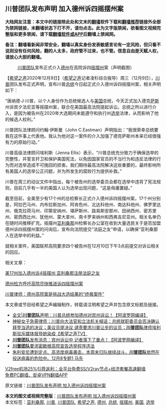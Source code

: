  <h2>川普团队发布声明 加入德州诉四摇摆州案</h2> <p class="notice"><b>大陆网友注意：本文中的链接除此处和文末的<a href="https://github.com/bannedbook/fanqiang" >翻墙</a>软件下载和<a href="https://github.com/killgcd/justmysocks/blob/master/README.md">翻墙推荐</a>链接外全部为禁网链接，未翻墙状态下打不开，请勿点击。此为文字版禁闻，欲看图文视频完整版和更多禁闻，请下载<a href="https://github.com/bannedbook/fanqiang">翻墙软件或APP</a>后翻墙上禁闻网。</p><p>备注：翻墙看新闻非常安全，翻墙以真实身份发表敏感言论有一定风险，但只看不说则没有任何风险，翻的人太多，政府管不过来，也不管。信息自由是天赋人权，请放心大胆的翻墙。</b></p>  <div class="entry"> <figure><figcaption><a href="https://www.bannedbook.org/bnews/tag/%e5%b7%9d%e6%99%ae%e5%9b%a2%e9%98%9f/" class="st_tag internal_tag" rel="tag" title="标签 川普团队 下的日志">川普团队</a>宣布正式介入<a href="https://www.bannedbook.org/bnews/tag/%e5%be%b7%e5%b7%9e/" class="st_tag internal_tag" rel="tag" title="标签 德州 下的日志">德州</a>在高院诉四<a href="https://www.bannedbook.org/bnews/tag/%E6%91%87%E6%91%86%E5%B7%9E/" class="st_tag internal_tag" rel="tag" title="标签 摇摆州 下的日志">摇摆州</a>案（声明截图）</figcaption></figure> <p>【<span class='wp_keywordlink_affiliate'><a href="https://www.soundofhope.org" title="希望之声" target="_blank">希望之声</a></span>2020年12月9日】（<a href="https://www.bannedbook.org/bnews/tag/%e5%b8%8c%e6%9c%9b%e4%b9%8b%e5%a3%b0/" class="st_tag internal_tag" rel="tag" title="标签 希望之声 下的日志">希望之声</a>记者凌杉综合报导）周三（12月9日），<a href="https://www.bannedbook.org/bnews/tag/%e5%b7%9d%e6%99%ae/" class="st_tag internal_tag" rel="tag" title="标签 川普 下的日志">川普</a>团队发布正式声明，宣布川普<a href="https://www.bannedbook.org/bnews/tag/%e6%80%bb%e7%bb%9f/" class="st_tag internal_tag" rel="tag" title="标签 总统 下的日志">总统</a>今日起正式介入德州诉四摇摆州案，相关声明如下：</p> <p>“唐纳德·J·川普，以个人身份作为总统候选人与<a href="https://www.bannedbook.org/bnews/tag/%e7%be%8e%e5%9b%bd/" class="st_tag internal_tag" rel="tag" title="标签 美国 下的日志">美国</a>总统，今天正式加入德克<span class='wp_keywordlink'><a href="https://www.bannedbook.org/forum5/topic42.html" title="萨斯、诚信与自救" target="_blank">萨斯</a></span>州诉宾夕法尼亚等摇摆州案，联合在美国最高法院提起诉讼。总统之所以进行介入，是因为被告州在2020年大选期间未能遵守和执行州<a href="https://www.bannedbook.org/bnews/tag/%e9%80%89%e4%b8%be/" class="st_tag internal_tag" rel="tag" title="标签 选举 下的日志">选举</a>法律，从而影响了他的候选人权利。”</p> <p>川普团队法律顾问约翰·伊斯曼（John C.Eastman）声明指出：“我很荣幸总统要我在这件事上代表他。我认为他对这一案件的介入加强了德克萨斯州本来已经很强有力的原始行动。”</p> <p>川普高级法律顾问埃利斯（Jenna Ellis）表示，“川普总统充分致力于确保选举的完整性，并誓言扞卫和保护美国宪法，以免因国家官员的不当行为和违反法律的行为而对选举造成不可挽回的损害。我们期待最高法院解决这些重要的，最终影响所有美国人的选举公正问题，并为所发生的腐败行为提供补救。”</p>  <p></p> <p>川普在周三的动议文件中指出，每个被告州的选举委员会都在选举中违背了宪法规则，目前几乎有一半的美国人认为选举出现问题，“这是毋庸置疑。”</p> <p>截至目前，全美至少有17个州的总检察长正式介入德州诉四摇摆州案，17个州分别是，阿拉巴马州、内布拉斯加州、阿肯色州、北达科他州、南达科他州、佛罗里达州、俄克拉荷马州、印第安纳州、堪萨斯州、路易斯安那州、田纳西州、密苏里州、密西西比州、犹他州、蒙大拿州、南卡罗来纳州和西弗吉尼亚州。相关名单仍在随时间推移扩充。摇摆州<a href="https://www.bannedbook.org/bnews/tag/%e4%ba%9a%e5%88%a9%e6%a1%91%e9%82%a3/" class="st_tag internal_tag" rel="tag" title="标签 亚利桑那 下的日志">亚利桑那</a>州检察长办公室在收到大量选民关于是否加盟德州诉四摇摆州案的问询后，宣布向法院提交“法庭之友”申请，以确保“亚利桑那人在选举中的利益。”</p> <p>就相关案件，美国联邦高院要求四个被告州在12月10日下午3点前提交对诉讼相关的回应。</p>  <p>相关文章：</p> <p><a href="https://www.soundofhope.org/post/452053">美17州加入德州诉4摇摆州 亚利桑那注册法庭之友</a></p> <p><a href="https://www.soundofhope.org/post/451957">德州检方呼吁高院尽快推进诉四摇摆州案</a></p> <p><a href="https://www.soundofhope.org/post/452023">川普律师：德州高院案是挑战大选结果的“终极案件”</a></p>  <p>本文章或节目经希望之声编辑制作，转载请注明希望之声并包含原文标题及链接。</p> <ul class='op-related-articles' title='相关阅读'> <li><a href='https://www.bannedbook.org/bnews/cnnews/20201210/1445106.html' target='_blank'>全文|<b>川普团队</b>声明：川普总统参加德州对宾州诉讼！【阿波罗网编译】</a></li> <li><a href='https://www.bannedbook.org/bnews/cbnews/20201209/1444802.html' target='_blank'>神秘女子急需律师；川普向大法官和立法机关喊话；总统就职委员会否决确认拜登当选的决议；美议员提决议 谴责要求川普让步的议员；<b>川普团队</b>律师埃利斯驳斥媒体报导她染疫【希望之声TV】</a></li> <li><a href='https://www.bannedbook.org/bnews/cnnews/20201209/1444497.html' target='_blank'><b>川普团队</b>发布消息：宾州诉讼中 记者落下了重点！【阿波罗网编译】</a></li> <li><a href='https://www.bannedbook.org/bnews/cnnews/20201208/1444144.html' target='_blank'><b>川普团队</b>要求密歇根高院宣告选举程序违法</a></li> <li><a href='https://www.bannedbook.org/bnews/bannedvideo/20201208/1443853.html' target='_blank'>朱利安尼遭到定点、高浓度病毒袭击，本周末归队继续战斗，<b>川普团队</b>依然在投送病毒的危险中。12月8专题1 马先</a></li> </ul> <p class="texttj"> <a href="https://www.bannedbook.org/forum23/topic22702.html" target="_blank">V2free机场25%引荐返利：全平台免费SS/V2ray节点+经济套餐高速翻墙</a><br/> <a href="https://github.com/bannedbook/fanqiang/wiki/%E7%A6%81%E9%97%BB%E7%BD%91%E5%AE%89%E5%8D%93%E7%BF%BB%E5%A2%99%E6%96%B0%E9%97%BBAPP" target="_blank">免费PC翻墙、安卓VPN翻墙APP</a></p><p>原文链接：<a class="src_link"  href="https://www.soundofhope.org/post/452065" target="_blank">川普团队发布声明 加入德州诉四摇摆州案</a></p><a name='sharetosocial'></a>       <div><b>本文的图文或视频完整版</b>：<a href='https://www.bannedbook.org/bnews/comments/20201210/1445155.html'>川普团队发布声明 加入德州诉四摇摆州案</a></div>  </div><!--END ENTRY--> <div class="postfooter"> <div>本文标签：<a href="https://www.bannedbook.org/bnews/tag/%e4%ba%9a%e5%88%a9%e6%a1%91%e9%82%a3/" rel="tag">亚利桑那</a>, <a href="https://www.bannedbook.org/bnews/tag/%e5%b7%9d%e6%99%ae/" rel="tag">川普</a>, <a href="https://www.bannedbook.org/bnews/tag/%e5%b7%9d%e6%99%ae%e5%9b%a2%e9%98%9f/" rel="tag">川普团队</a>, <a href="https://www.bannedbook.org/bnews/tag/%e5%b8%8c%e6%9c%9b%e4%b9%8b%e5%a3%b0/" rel="tag">希望之声</a>, <a href="https://www.bannedbook.org/bnews/tag/%e5%be%b7%e5%b7%9e/" rel="tag">德州</a>, <a href="https://www.bannedbook.org/bnews/tag/%e6%80%bb%e7%bb%9f/" rel="tag">总统</a>, <a href="https://www.bannedbook.org/bnews/tag/%E6%91%87%E6%91%86%E5%B7%9E/" rel="tag">摇摆州</a>, <a href="https://www.bannedbook.org/bnews/tag/%e7%be%8e%e5%9b%bd/" rel="tag">美国</a>, <a href="https://www.bannedbook.org/bnews/tag/%e9%80%89%e4%b8%be/" rel="tag">选举</a></div>  </div><!--END POSTFOOTER--> 